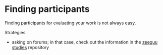 # Finding participants

Finding participants for evaluating your work is not always easy.

Strategies.
- asking on forums; in that case, check out the information in the [zeeguu studies](https://github.com/zeeguu/studies) repository